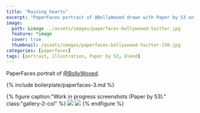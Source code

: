 ```yaml
---
title: "Raining hearts"
excerpt: "PaperFaces portrait of @BollyWooed drawn with Paper by 53 on an iPad."
image: 
  path: &image ../assets/images/paperfaces-bollywooed-twitter.jpg 
  feature: *image
  cover: true
  thumbnail: /assets/images/paperfaces-bollywooed-twitter-150.jpg
categories: [paperfaces]
tags: [portrait, illustration, Paper by 53, blend]
---
```


PaperFaces portrait of [@BollyWooed](https://twitter.com/BollyWooed).

{% include boilerplate/paperfaces-3.md %}

{% figure caption:"Work in progress screenshots (Paper by 53)." class:"gallery-2-col" %}
[![](/assets/images/paperfaces-bollywooed-process-1-600.jpg)](/assets/images/paperfaces-bollywooed-process-1-lg.jpg)
[![](/assets/images/paperfaces-bollywooed-process-2-600.jpg)](/assets/images/paperfaces-bollywooed-process-2-lg.jpg)
{% endfigure %}
